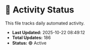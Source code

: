 # 🤖 Activity Status

This file tracks daily automated activity.

- **Last Updated:** 2025-10-22 08:49:12
- **Total Updates:** 186
- **Status:** 🟢 Active
